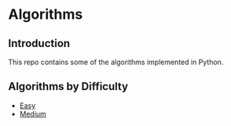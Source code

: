 # Algorithms

## Introduction

This repo contains some of the algorithms implemented in Python.

## Algorithms by Difficulty

- [Easy](https://github.com/Nischal2015/algorithms/tree/main/algorithms/Easy)
- [Medium](https://github.com/Nischal2015/algorithms/tree/main/algorithms/Medium)
